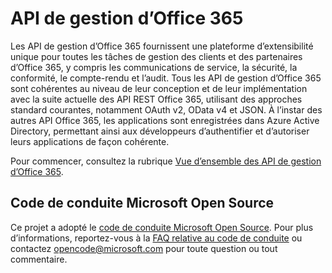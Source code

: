 # <a name="office-365-management-apis"></a>API de gestion d’Office 365

Les API de gestion d’Office 365 fournissent une plateforme d’extensibilité unique pour toutes les tâches de gestion des clients et des partenaires d’Office 365, y compris les communications de service, la sécurité, la conformité, le compte-rendu et l’audit. Tous les API de gestion d’Office 365 sont cohérentes au niveau de leur conception et de leur implémentation avec la suite actuelle des API REST Office 365, utilisant des approches standard courantes, notamment OAuth v2, OData v4 et JSON. À l’instar des autres API Office 365, les applications sont enregistrées dans Azure Active Directory, permettant ainsi aux développeurs d’authentifier et d’autoriser leurs applications de façon cohérente.

Pour commencer, consultez la rubrique [Vue d’ensemble des API de gestion d’Office 365](https://docs.microsoft.com/fr-FR/office/office-365-management-api/office-365-management-apis-overview).



## <a name="microsoft-open-source-code-of-conduct"></a>Code de conduite Microsoft Open Source
Ce projet a adopté le [code de conduite Microsoft Open Source](https://opensource.microsoft.com/codeofconduct/). Pour plus d’informations, reportez-vous à la [FAQ relative au code de conduite](https://opensource.microsoft.com/codeofconduct/faq/) ou contactez [opencode@microsoft.com](mailto:opencode@microsoft.com) pour toute question ou tout commentaire.